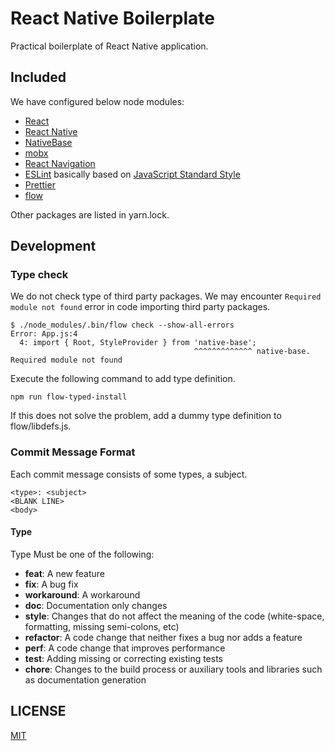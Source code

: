 # React Native Boilerplate

Practical boilerplate of React Native application.

## Included

We have configured below node modules:

- [React](https://github.com/facebook/react)
- [React Native](https://github.com/facebook/react-native)
- [NativeBase](https://nativebase.io/)
- [mobx](https://mobx.js.org/)
- [React Navigation](https://github.com/react-community/react-navigation)
- [ESLint](https://eslint.org/) basically based on [JavaScript Standard Style](https://standardjs.com/)
- [Prettier](https://prettier.io/)
- [flow](https://flow.org/)

Other packages are listed in yarn.lock.

## Development

### Type check

We do not check type of third party packages. We may encounter `Required module not found` error in code importing third party packages.

```
$ ./node_modules/.bin/flow check --show-all-errors
Error: App.js:4
  4: import { Root, StyleProvider } from 'native-base';
                                         ^^^^^^^^^^^^^ native-base. Required module not found
```

Execute the following command to add type definition.

```
npm run flow-typed-install
```

If this does not solve the problem, add a dummy type definition to flow/libdefs.js.

### Commit Message Format

Each commit message consists of some types, a subject.

```
<type>: <subject>
<BLANK LINE>
<body>
```

#### Type

Type Must be one of the following:

* **feat**: A new feature
* **fix**: A bug fix
* **workaround**: A workaround
* **doc**: Documentation only changes
* **style**: Changes that do not affect the meaning of the code (white-space, formatting, missing semi-colons, etc)
* **refactor**: A code change that neither fixes a bug nor adds a feature
* **perf**: A code change that improves performance
* **test**: Adding missing or correcting existing tests
* **chore**: Changes to the build process or auxiliary tools and libraries such as documentation generation

## LICENSE

[MIT](LICENSE)
